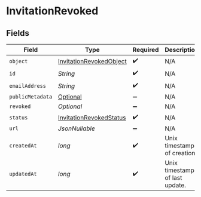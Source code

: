 # InvitationRevoked


## Fields

| Field                                                                                                   | Type                                                                                                    | Required                                                                                                | Description                                                                                             | Example                                                                                                 |
| ------------------------------------------------------------------------------------------------------- | ------------------------------------------------------------------------------------------------------- | ------------------------------------------------------------------------------------------------------- | ------------------------------------------------------------------------------------------------------- | ------------------------------------------------------------------------------------------------------- |
| `object`                                                                                                | [InvitationRevokedObject](../../models/components/InvitationRevokedObject.md)                           | :heavy_check_mark:                                                                                      | N/A                                                                                                     |                                                                                                         |
| `id`                                                                                                    | *String*                                                                                                | :heavy_check_mark:                                                                                      | N/A                                                                                                     |                                                                                                         |
| `emailAddress`                                                                                          | *String*                                                                                                | :heavy_check_mark:                                                                                      | N/A                                                                                                     |                                                                                                         |
| `publicMetadata`                                                                                        | [Optional<InvitationRevokedPublicMetadata>](../../models/components/InvitationRevokedPublicMetadata.md) | :heavy_minus_sign:                                                                                      | N/A                                                                                                     |                                                                                                         |
| `revoked`                                                                                               | *Optional<Boolean>*                                                                                     | :heavy_minus_sign:                                                                                      | N/A                                                                                                     | true                                                                                                    |
| `status`                                                                                                | [InvitationRevokedStatus](../../models/components/InvitationRevokedStatus.md)                           | :heavy_check_mark:                                                                                      | N/A                                                                                                     | revoked                                                                                                 |
| `url`                                                                                                   | *JsonNullable<String>*                                                                                  | :heavy_minus_sign:                                                                                      | N/A                                                                                                     |                                                                                                         |
| `createdAt`                                                                                             | *long*                                                                                                  | :heavy_check_mark:                                                                                      | Unix timestamp of creation.<br/>                                                                        |                                                                                                         |
| `updatedAt`                                                                                             | *long*                                                                                                  | :heavy_check_mark:                                                                                      | Unix timestamp of last update.<br/>                                                                     |                                                                                                         |